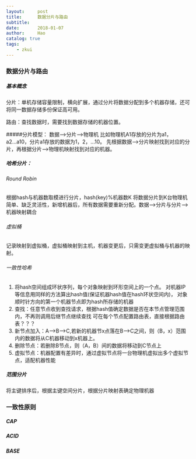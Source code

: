 ```yaml
---
layout:     post
title:      数据分片与路由
subtitle:   
date:       2018-01-07
author:     Hao
catalog: true
tags:
    - zkui
---
```

### 数据分片与路由
##### 基本概念
分片：单机存储容量限制，横向扩展，通过分片将数据分配到多个机器存储，还可将同一数据存储多份保证高可用。

路由：查找数据时，需要找到数据存储的机器位置。

#####分片模型：
数据-->分片-->物理机
比如物理机A1存放的分片为a1，a2...a10，分片a1存放的数据为1，2，...10。
先根据数据-->分片映射找到对应的分片，再根据分片-->物理机映射找到对应的机器。

##### 哈希分片：
###### Round Robin
根据hash与机器数取模进行分片，hash(key)%机器数K 将数据分片到K台物理机
简单、缺乏灵活性，新增机器后，所有数据需要重新分配。数据-->分片与分片-->机器映射耦合

###### 虚拟桶
记录映射到虚拟桶，虚拟桶映射到主机，机器变更后，只需变更虚拟桶与机器的映射。

###### 一致性哈希
1. 将hash空间组成环状序列，每个对象映射到环形空间上的一个点。
对机器IP等信息用同样的方法算出hash值(保证机器hash值在hash环状空间内)，
对象顺时针方向的第一个机器节点即为hash所存储的机器
3. 查找：任意节点收到查找请求，根据hash值确定数据是否在本节点管理范围内，不再则调用后继节点继续查找
可在每个节点配置路由表，直接根据路由表？？？
4. 新节点加入：A-->B-->C,若新的机器节x点落在B-->C之间，则（B，x）范围内的数据将从C机器移动到x机器上。
5. 删除节点：若删除B节点，则（A，B）间的数据将移动到C节点上
6. 虚拟节点：机器配置有差异时，通过虚拟节点将一台物理机虚拟出多个虚拟节点，适配机器性能

##### 范围分片
将主键排序后，根据主键空间分片，根据分片映射表确定物理机器

### 一致性原则

##### CAP

##### ACID

##### BASE















